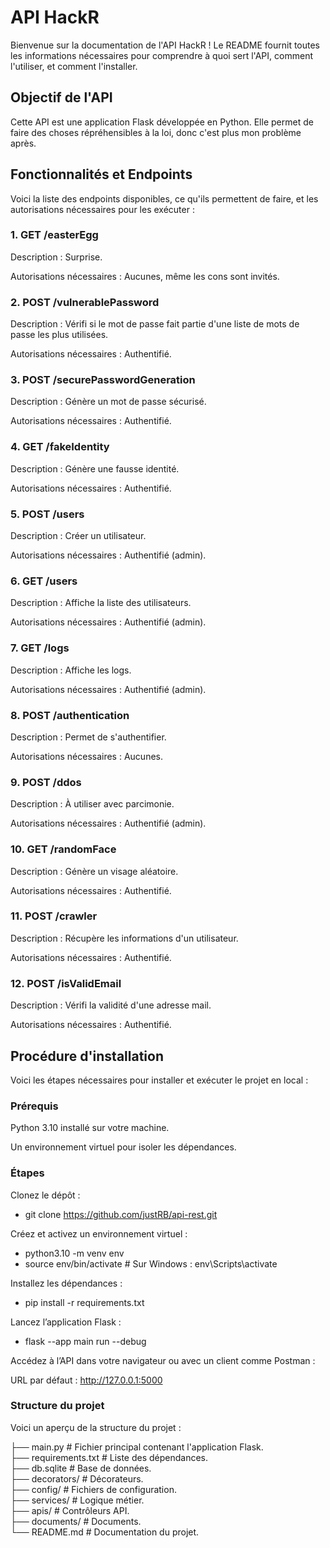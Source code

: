 # API HackR

Bienvenue sur la documentation de l'API HackR ! Le README fournit toutes les informations nécessaires pour comprendre à quoi sert l'API, comment l'utiliser, et comment l'installer.

## Objectif de l'API

Cette API est une application Flask développée en Python. Elle permet de faire des choses répréhensibles à la loi, donc c'est plus mon problème après.

## Fonctionnalités et Endpoints

Voici la liste des endpoints disponibles, ce qu'ils permettent de faire, et les autorisations nécessaires pour les exécuter :

### 1. GET /easterEgg

Description : Surprise.

Autorisations nécessaires : Aucunes, même les cons sont invités.

### 2. POST /vulnerablePassword

Description : Vérifi si le mot de passe fait partie d'une liste de mots de passe les plus utilisées.

Autorisations nécessaires : Authentifié.

### 3. POST /securePasswordGeneration

Description : Génère un mot de passe sécurisé.

Autorisations nécessaires : Authentifié.

### 4. GET /fakeIdentity

Description : Génère une fausse identité.

Autorisations nécessaires : Authentifié.

### 5. POST /users

Description : Créer un utilisateur.

Autorisations nécessaires : Authentifié (admin).

### 6. GET /users

Description : Affiche la liste des utilisateurs.

Autorisations nécessaires : Authentifié (admin).

### 7. GET /logs

Description : Affiche les logs.

Autorisations nécessaires : Authentifié (admin).

### 8. POST /authentication

Description : Permet de s'authentifier.

Autorisations nécessaires : Aucunes.

### 9. POST /ddos

Description : À utiliser avec parcimonie.

Autorisations nécessaires : Authentifié (admin).

### 10. GET /randomFace

Description : Génère un visage aléatoire.

Autorisations nécessaires : Authentifié.

### 11. POST /crawler

Description : Récupère les informations d'un utilisateur.

Autorisations nécessaires : Authentifié.

### 12. POST /isValidEmail

Description : Vérifi la validité d'une adresse mail.

Autorisations nécessaires : Authentifié.

## Procédure d'installation

Voici les étapes nécessaires pour installer et exécuter le projet en local :

### Prérequis

Python 3.10 installé sur votre machine.

Un environnement virtuel pour isoler les dépendances.

### Étapes

Clonez le dépôt : 
- git clone https://github.com/justRB/api-rest.git

Créez et activez un environnement virtuel :

- python3.10 -m venv env
- source env/bin/activate  # Sur Windows : env\Scripts\activate

Installez les dépendances :

- pip install -r requirements.txt

Lancez l’application Flask :

- flask --app main run --debug

Accédez à l’API dans votre navigateur ou avec un client comme Postman :

URL par défaut : http://127.0.0.1:5000

### Structure du projet

Voici un aperçu de la structure du projet :

├── main.py                # Fichier principal contenant l'application Flask. \
├── requirements.txt       # Liste des dépendances. \
├── db.sqlite              # Base de données. \
├── decorators/            # Décorateurs. \
├── config/                # Fichiers de configuration. \
├── services/              # Logique métier. \
├── apis/                  # Contrôleurs API. \
├── documents/             # Documents. \
└── README.md              # Documentation du projet.
